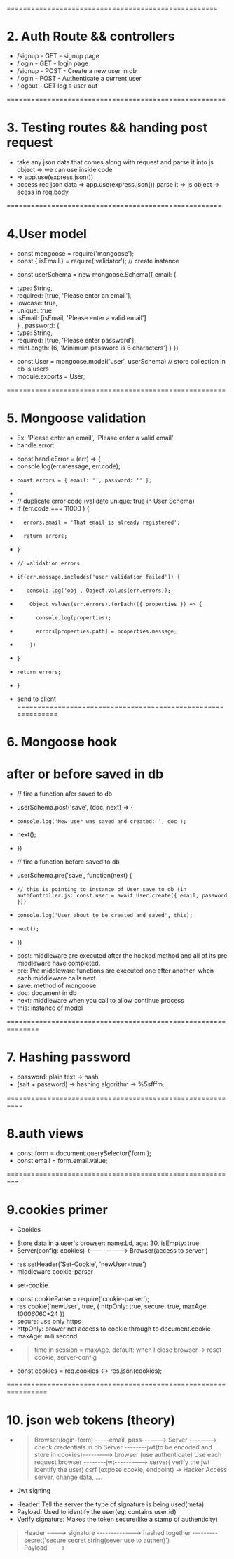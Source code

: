 ====================================================
# 2. Auth Route && controllers
+ /signup - GET - signup page
+ /login - GET - login page
+ /signup - POST - Create a new user in db
+ /login - POST - Authenticate a current user
+ /logout - GET log a user out

======================================================
# 3. Testing routes && handing post request
- take any json data that comes along with request and parse it into js object => we can use inside code
- => app.use(express.json())
- access req json data => app.use(express.json()) parse it => js object -> acess in req.body 

=====================================================
# 4.User model
- const mongoose = require('mongoose');
- const { isEmail } = require('validator'); 
//  create instance 
* const userSchema = new mongoose.Schema({ email: {
- type: String,
- required: [true, 'Please enter an email'],
- lowcase: true,
- unique: true
- isEmail: [isEmail, 'Please enter a valid email']    
} , password: {
- type: String,
- required: [true, 'Please enter password'],
- minLength: [6, 'Minimum password is 6 characters']
} })

* const User = mongoose.model('user', userSchema) // store collection in db is users
* module.exports = User;

======================================================
# 5. Mongoose validation 
- Ex: 'Please enter an email',  'Please enter a valid email'
- handle error: 
* const handleError = (err) => {
*    console.log(err.message, err.code);
*     const errors = { email: '', password: '' };
* 
*   // duplicate error code (validate unique: true in User Schema)
*    if (err.code === 11000 ) {
*       errors.email = 'That email is already registered';
*       return errors;
*     } 
*     // validation errors
*     if(err.message.includes('user validation failed')) {
*        console.log('obj', Object.values(err.errors));
*         Object.values(err.errors).forEach(({ properties }) => {
*           console.log(properties);
*           errors[properties.path] = properties.message;
*         })
*     }
*     return errors;  
*  } 
- send to client 
=============================================================
# 6. Mongoose hook  
# after or before saved in db
*  // fire a function afer saved to db
*  userSchema.post('save', (doc, next) => {
*     console.log('New user was saved and created: ', doc );
*    next();
* })

*  // fire a function before saved to db 
*  userSchema.pre('save', function(next) {
*     // this is pointing to instance of User save to db (in authController.js: const user = await User.create({ email, password }))
*     console.log('User about to be created and saved', this);
*     next();
* })

- post: middleware are executed after the hooked method and all of its pre middleware have completed.
- pre: Pre middleware functions are executed one after another, when each middleware calls next.
- save: method of mongoose 
- doc: document in db
- next: middleware when you call to allow continue process
- this: instance of model 

==============================================================
# 7. Hashing password    
- password: plain text -> hash
- (salt + password) -> hashing algorithm -> %5sfffm..

==========================================================
# 8.auth views
- const form = document.querySelector('form');
- const email = form.email.value;

=========================================================
# 9.cookies primer
- Cookies 
+ Store data in a user's browser: name:Ld, age: 30, isEmpty: true
+ Server(config: cookies) <---------> Browser(access to server )
- res.setHeader('Set-Cookie', 'newUser=true')
- middleware cookie-parser
* set-cookie
+ const cookieParse = require('cookie-parser');
+ res.cookie('newUser', true, { httpOnly: true, secure: true, maxAge: 1000*60*60*24 })
+ secure: use only https
+ httpOnly: brower not access to cookie through to document.cookie
+ maxAge: mili second
- > time in session = maxAge, default: when I close browser -> reset cookie, server-config
- const cookies = req.cookies <-> res.json(cookies);

================================================================
# 10. json web tokens (theory)
- > Browser(login-form) -----email, pass------> Server -------> check credentials in db 
  > Server --------jwt(to be encoded and store in cookies)--------> browser (use authenticate)
  > Use each request browser --------jwt---------> server( verify the jwt identify the user)
  > csrf (expose cookie, endpoint) -> Hacker Access server, change data, ....

- Jwt signing
+ Header: Tell the server the type of signature is being used(meta)
+ Payload: Used to identify the user(eg: contains user id)
+ Verify signature: Makes the token secure(like a stamp of authenticity)

 > Header ---->
 >          signature -------------> hashed together --------- secret('secure secret string(sever use to authen)')                  
 > Payload ---> 